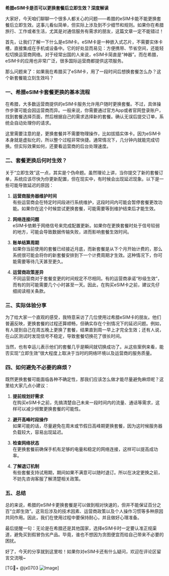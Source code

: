 **希腊eSIM卡是否可以更换套餐后立即生效？深度解读**

大家好，今天咱们聊聊一个很多人都关心的问题——希腊的eSIM卡能不能更换套餐后立即生效。这事儿看似简单，但实际上涉及到不少细节和规则。如果你在希腊旅行、工作或者生活，尤其是对通信服务有需求的朋友，这篇文章一定不能错过！

首先，让我们了解一下什么是eSIM卡。eSIM卡是一种嵌入式芯片，不需要实体卡槽，直接集成在手机或设备中。它的好处显而易见：方便携带、节省空间，还能轻松切换运营商网络。对于经常出国的人来说，eSIM卡简直是“神器”。而在希腊，eSIM卡的应用也非常广泛，很多国际运营商都提供这项服务。

那么问题来了：如果我在希腊买了eSIM卡，用了一段时间后想换套餐怎么办？这个新套餐能立刻生效吗？

### 一、希腊eSIM卡套餐更换的基本流程

在希腊，大多数运营商提供的eSIM卡服务允许用户随时更换套餐。不过，具体操作步骤可能会因运营商而异。一般来说，你需要通过官方App或者官网登录账户，找到套餐选择页面，然后根据自己的需求选择新的套餐。确认无误后提交订单，系统会自动处理你的请求。

这里需要注意的是，更换套餐并不需要物理操作，比如拔插实体卡。因为eSIM卡本身就是虚拟化的，所以整个过程非常快捷。通常情况下，几分钟内就能完成切换。但实际效果如何，还要看运营商的后台处理速度。

### 二、套餐更换后何时生效？

关于“立即生效”这一点，其实是个伪命题。虽然理论上讲，当你提交了新的套餐订单，系统应该尽快为你更新配置，但在现实中，有时候会出现延迟现象。以下是一些可能导致延迟的原因：

1. **运营商服务器维护时间**  
   有些运营商会在特定时间段进行系统维护，这段时间内可能会暂停套餐更改功能。如果你在这个时候尝试更换套餐，可能需要等到维护结束后才能生效。

2. **网络连接问题**  
   eSIM卡依赖于网络信号来完成配置更新。如果你在更换套餐时处于信号较弱的地方，可能会导致数据传输失败，进而影响套餐生效时间。

3. **账单结算周期**  
   如果你当前使用的套餐已经接近月底，而新套餐是从下个月开始计费的，那么系统很可能会将你的新套餐安排到下一个计费周期才生效。这种情况下，你可能需要等待几天甚至更久。

4. **运营商政策差异**  
   不同运营商对于套餐变更的时间规定不尽相同。有的运营商承诺“秒级生效”，而有的则可能需要几个小时甚至一天。因此，在购买eSIM卡之前，建议先仔细阅读相关条款。

### 三、实际体验分享

为了给大家一个直观的感受，我特意采访了几位使用过希腊eSIM卡的朋友。他们普遍反映，更换套餐的过程还算顺畅，但确实存在个别情况下的延迟问题。例如，有人提到自己在周五晚上更换了套餐，结果直到周一早上才完全生效；还有人说，在山区测试时发现信号不稳定，导致套餐切换花了很长时间。

当然，也有幸运儿表示他们的套餐几乎是瞬间就切换成功了。从这些案例来看，能否实现“立即生效”很大程度上取决于当时的网络环境以及运营商的服务质量。

### 四、如何避免不必要的麻烦？

既然更换套餐可能面临各种不确定性，那我们应该怎么做才能尽量避免麻烦呢？这里给大家几点小建议：

1. **提前规划好需求**  
   在购买eSIM卡之前，先搞清楚自己未来一段时间内的流量、通话等需求，这样可以减少频繁更换套餐的可能性。

2. **避开高峰时段操作**  
   如果可能的话，尽量避免在周末或节假日高峰期更换套餐，因为这时候服务器负载较大，容易出现延迟。

3. **检查网络状态**  
   在更换套餐前确保手机有足够的电量和稳定的网络连接，这样可以提高成功率。

4. **了解退订机制**  
   有些套餐支持试用期，期间如果不满意可以随时退订。所以在决定更换之前，不妨先咨询客服了解清楚相关政策。

### 五、总结

总的来说，希腊的eSIM卡更换套餐是可以做到相对快速的，但并不能保证百分之百“立即生效”。这背后涉及的技术因素、运营商政策以及个人操作习惯等多种原因共同作用。因此，我们在使用过程中要保持耐心，并且做好心理准备。

最后提醒一句：无论是在希腊还是其他国家，选择eSIM卡时一定要认准正规渠道，避免买到假冒伪劣产品。毕竟，谁也不想因为贪图便宜而给自己带来不必要的困扰。

好了，今天的分享就到这里啦！如果你对eSIM卡还有什么疑问，欢迎在评论区留言交流哦~ 

[TG💪+ @jx0703 ![Image](https://github.com/user-attachments/assets/dbca1d08-cadb-493c-b0ec-ad6f7a83f270)]